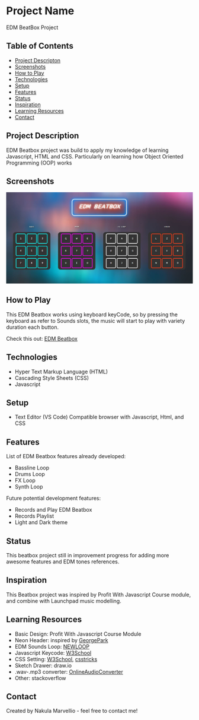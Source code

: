 # Project Name

EDM BeatBox Project

## Table of Contents

- [Project Descripton](#project-description)
- [Screenshots](#screenshots)
- [How to Play](#how-to-play)
- [Technologies](#technologies)
- [Setup](#setup)
- [Features](#features)
- [Status](#status)
- [Inspiration](#inspiration)
- [Learning Resources](#learning-resources)
- [Contact](#contact)

## Project Description

EDM Beatbox project was build to apply my knowledge of learning Javascript, HTML and CSS. Particularly on learning how Object Oriented Programming (OOP) works

## Screenshots

![Example screenshot](./img/beatboxEdm.JPG)

## How to Play

This EDM Beatbox works using keyboard keyCode, so by pressing the keyboard as refer to Sounds slots, the music will start to play with variety duration each button.

Check this out: [EDM Beatbox](https://naku-ma.github.io/beatBoxjs/.)

## Technologies

- Hyper Text Markup Language (HTML)
- Cascading Style Sheets (CSS)
- Javascript

## Setup

- Text Editor (VS Code) Compatible browser with Javascript, Html, and CSS

## Features

List of EDM Beatbox features already developed:

- Bassline Loop
- Drums Loop
- FX Loop
- Synth Loop

Future potential development features:

- Records and Play EDM Beatbox
- Records Playlist
- Light and Dark theme

## Status

This beatbox project still in improvement progress for adding more awesome features and EDM tones references.

## Inspiration

This Beatbox project was inspired by Profit With Javascript Course module, and combine with Launchpad music modelling.

## Learning Resources

- Basic Design: Profit With Javascript Course Module
- Neon Header: inspired by [GeorgePark](https://codepen.io/GeorgePark/pen/MrjbEr)
- EDM Sounds Loop: [NEWLOOP](https://newloops.com/pages/4-da-club-free-house-loops)
- Javascript Keycode: [W3School](https://www.w3schools.com/)
- CSS Setting: [W3School](https://www.w3schools.com/), [csstricks](https://css-tricks.com/)
- Sketch Drawer: draw.io
- .wav-.mp3 converter: [OnlineAudioConverter](https://online-audio-converter.com/)
- Other: stackoverflow

## Contact

Created by Nakula Marvellio - feel free to contact me!
